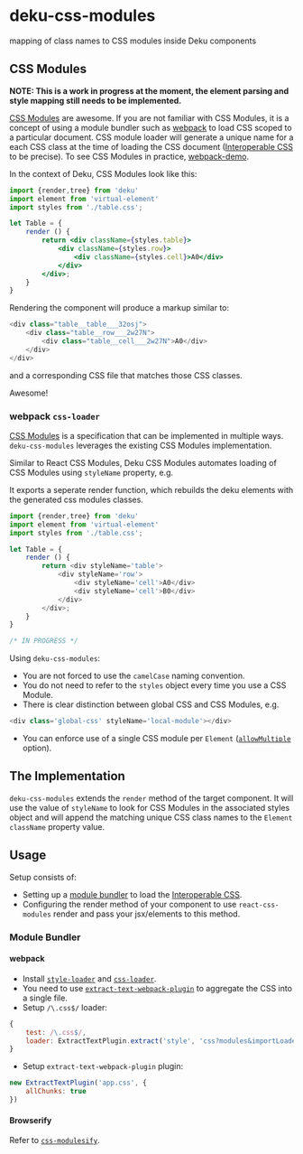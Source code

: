 # deku-css-modules
mapping of class names to CSS modules inside Deku components

## CSS Modules

**NOTE: This is a work in progress at the moment, the element parsing and style mapping still needs to be implemented.**

[CSS Modules](https://github.com/css-modules/css-modules) are awesome. If you are not familiar with CSS Modules, it is a concept of using a module bundler such as [webpack](http://webpack.github.io/docs/) to load CSS scoped to a particular document. CSS module loader will generate a unique name for a each CSS class at the time of loading the CSS document ([Interoperable CSS](https://github.com/css-modules/icss) to be precise). To see CSS Modules in practice, [webpack-demo](https://css-modules.github.io/webpack-demo/).

In the context of Deku, CSS Modules look like this:

```jsx
import {render,tree} from 'deku'
import element from 'virtual-element'
import styles from './table.css';

let Table = {
    render () {
        return <div className={styles.table}>
            <div className={styles.row}>
                <div className={styles.cell}>A0</div>
            </div>
        </div>;
    }
}
```

Rendering the component will produce a markup similar to:

```js
<div class="table__table___32osj">
    <div class="table__row___2w27N">
        <div class="table__cell___2w27N">A0</div>
    </div>
</div>
```

and a corresponding CSS file that matches those CSS classes.

Awesome!

### webpack `css-loader`

[CSS Modules](https://github.com/css-modules/css-modules) is a specification that can be implemented in multiple ways. `deku-css-modules` leverages the existing CSS Modules implementation.

Similar to React CSS Modules, Deku CSS Modules automates loading of CSS Modules using `styleName` property, e.g. 

It exports a seperate render function, which rebuilds the deku elements with the generated css modules classes.


```js
import {render,tree} from 'deku'
import element from 'virtual-element'
import styles from './table.css';

let Table = {
    render () {
        return <div styleName='table'>
            <div styleName='row'>
                <div styleName='cell'>A0</div>
                <div styleName='cell'>B0</div>
            </div>
        </div>;
    }
}

/* IN PROGRESS */

```

Using `deku-css-modules`:

* You are not forced to use the `camelCase` naming convention.
* You do not need to refer to the `styles` object every time you use a CSS Module.
* There is clear distinction between global CSS and CSS Modules, e.g.

```js
<div class='global-css' styleName='local-module'></div>
```

* You can enforce use of a single CSS module per `Element` ([`allowMultiple`](#allowmultiple) option).

## The Implementation

`deku-css-modules` extends the `render` method of the target component. It will use the value of `styleName` to look for CSS Modules in the associated styles object and will append the matching unique CSS class names to the `Element` `className` property value.

## Usage

Setup consists of:

* Setting up a [module bundler](#modulebundler) to load the [Interoperable CSS](https://github.com/css-modules/icss).
* Configuring the render method of your component to use `react-css-modules` render and pass your jsx/elements to this method.

### Module Bundler

#### webpack

* Install [`style-loader`](https://www.npmjs.com/package/style-loader) and [`css-loader`](https://www.npmjs.com/package/css-loader).
* You need to use [`extract-text-webpack-plugin`](https://www.npmjs.com/package/extract-text-webpack-plugin) to aggregate the CSS into a single file.
* Setup `/\.css$/` loader:

```js
{
    test: /\.css$/,
    loader: ExtractTextPlugin.extract('style', 'css?modules&importLoaders=1&localIdentName=[name]__[local]___[hash:base64:5]')
}
```

* Setup `extract-text-webpack-plugin` plugin:

```js
new ExtractTextPlugin('app.css', {
    allChunks: true
})
```

#### Browserify

Refer to [`css-modulesify`](https://github.com/css-modules/css-modulesify).
